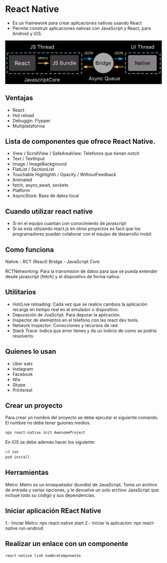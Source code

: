# React Native

* Es un framework para crear aplicaciones nativas usando React
* Permite construir aplicaciones nativas con JavaScript y React, para Android y iOS.

![image-20200917141253434](./assets/react_native.png)

## Ventajas

* React
* Hot reload
* Debuggin. Flypper
* Multiplataforma

## Lista de componentes que ofrece React Native.

* View / ScrollView / SafeAreaView: Telefonos que tienen notch
* Text / TextInput
* Image / ImageBackground
* FlatList / SectionList
* Touchable Highlighth / Opacity / WithoutFeedback
* Animated
* fetch, async,await, sockets
* Platform
* AsyncStore: Base de datos local

## Cuando utilizar react native
* Si en el equipo cuantan con conocimiento de javascript
* Si se esta utiizando react.js en otros proyectos es facil que los programadores puedan colaborar con el equipo de desarrollo mobil.

## Como funciona

Native - RCT (React) Bridge - JavaScript Core

RCTNetworking: Para la transmision de datos para que se pueda entender desde javascript (fetch) y el dispositivo de forma nativa.

## Utilitarios

* Hot/Live reloading: Cada vez que se realice cambios la aplicación recarga en tiempo real en el emulador o dispositivo.
* Depuración de JvaScript. Para depurar la aplicación.
* Inspector de elementos en el telefono con las react dev tools.
* Network Inspector: Conecciones y recursos de red.
* Stack Trace: Indica que error tienes y da un indicio de como se podria resolverlo.

## Quienes lo usan

* Uber eats
* Instagram
* Facebook
* Wix
* Skype
* Printerest

## Crear un proyecto

Para crear un nombre del proyecto se debe ejecutar el siguiente comando. El nombre no debe tener guiones medios.

```bash
npx react-native init AwesomeProject
```

En IOS se debe además hacer los siguiente:

```bash
cd ios
pod install
```



## Herramientas

Metro:
Metro es un emaquetador (bundle) de JavaScript. Toma un archivo de entrada y varias opciones, y le devuelve un solo archivo JavaScript que incluye todo su código y sus dependencias.

## Iniciar aplicación REact Native

1.- Iniciar Metro: npx react-native start
2.- Iniciar la aplicacion: npx react-native run-android

## Realizar un enlace con un componente

```bash
react-native link nombreComponente
```